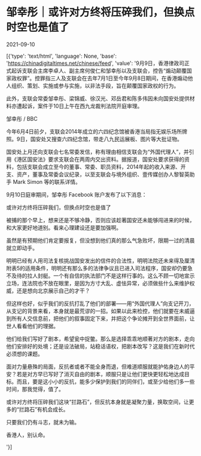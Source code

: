 # 邹幸彤｜或许对方终将压碎我们，但换点时空也是值了

2021-09-10

[{'type': 'text/html', 'language': None, 'base': 'https://chinadigitaltimes.net/chinese/feed', 'value': '9月9日，香港律政司正式起诉支联会主席李卓人、副主席何俊仁和邹幸彤以及支联会，控告“煽动颠覆国家政权罪”。控罪指三人及支联会在去年7月1日至今年9月8日期间，在香港煽动他人组织、策划、实施或参与实施，以非法手段，旨在颠覆国家政权的行为。

此外，支联会常委邹幸彤、梁锦威、徐汉光、邓岳君和陈多伟因未向国安处提供材料亦遭起诉，案件于10日上午在西九龙裁判法院开庭审理。

邹幸彤 / BBC

今年6月4日前夕，支联会2014年成立的六四纪念馆被香港当局指无娱乐场所牌照。9日，国安处又搜查六四纪念馆，带走八九民运展板、图片等大批证物。

国安处上月还向支联会七名常委发信，称有理由相信支联会为“外国代理人”，并引用《港区国安法》要求支联会在两周内交出资料。据报道，国安处要求获得的资料，包括支联会成立至今的董事、常委、职员资料，2014年起的收入来源、开支、资产，董事及常委会议纪录，以至支联会与境外组织、壹传媒创办人黎智英助手 Mark Simon 等的联系详情。

9月10日庭审期间，邹幸彤 Facebook 账户发布了以下消息：



或许对方终将压碎我们，但换点时空也是值了

被捕的那个早上，想来还是不够冷静，否则应该趁著国安还未能够闯进来的时候，和大家更好地道别。看来心理建设还是要加强啊。

虽然是有预期他们肯定要报复，但没想到他们真的那么气急败坏，限期一过的清晨就立即动手。

明明已经有人用司法复核挑战国安发出的信件的合法性，明明法院还未来得及厘清附表5的适用条件，明明还有那么多的法律争议且已进入司法程序，国安却仍要急不及待的拉人封艇。一个有自信的执法部门不是这样行事的。这么不顾一切地宣示立场，连法院也不放在眼里，是因为方寸大乱、虚怯异常，必须做些什么来维护权威，还是想向北京展示自己的才干？

但这样也好，似乎我们的反抗打乱了他们的部署——用“外国代理人”向支记开刀，从支记的背景来看，本身就是最荒谬的一招。如果以此来检控，他们就要在未威逼到所有人交信息前，把他们的叙事固定下来，并把这个争论摊开到全世界面前，让世人看看他们的理据。

他们给我们写好了剧本，希望瓮中捉鳖。那么是选择乖乖地顺著对方的剧本，走向他们安排好的处境；还是设法破局，站稳话语权，把剧本改写？这是我们在新时代必须想的课题。

面对力量悬殊的局面，反抗者或者不能全身而退，但难道顺服就能护佑身边人的平安？若是对方早已写好了消灭自由的剧本，顺服只是让他们更快更轻松地达成目标。而且，要是这小小的反抗，能多少保护到我们的同伴们，或至少给他们多一些时间，那我觉得，值了。

或许对方终将压碎我们这块“拦路石”，但反抗本身就是凝聚力量，换取空间，让更多的“拦路石”有机会成长。

只要我们仍有斗志，就未为输。

香港人，别认命。

'}]